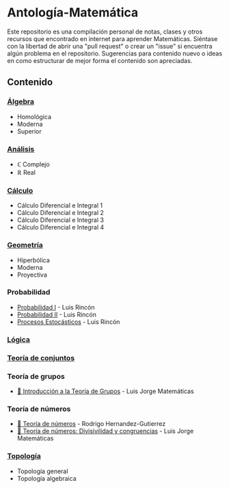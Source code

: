 # Antología-Matemática
Este repositorio es una compilación personal de notas, clases y otros recursos que encontrado en internet para aprender Matemáticas. Siéntase con la libertad de abrir una "pull request" o crear un "issue" si encuentra algún problema en el repositorio. Sugerencias para contenido nuevo o ideas en como estructurar de mejor forma el contenido son apreciadas.

## Contenido

### [Álgebra](/%C3%81lgebra/)
- Homológica
- Moderna
- Superior

### [Análisis](/An%C3%A1lisis/)
- ℂ Complejo
- ℝ Real

### [Cálculo](/C%C3%A1lculo/)
- Cálculo Diferencial e Integral 1
- Cálculo Diferencial e Integral 2
- Cálculo Diferencial e Integral 3
- Cálculo Diferencial e Integral 4

### [Geometría](/Geometr%C3%ADa/)
- Hiperbólica
- Moderna
- Proyectiva

### Probabilidad
- [Probabilidad I](https://www.youtube.com/playlist?list=PLc_ATubXG-SSBl1JtXZHGvKLfyqUs6ETl) - Luis Rincón
- [Probabilidad II](https://www.youtube.com/playlist?list=PLc_ATubXG-STZcgeyYs0TlPh7YU6I9X48) - Luis Rincón
- [Procesos Estocásticos](https://www.youtube.com/playlist?list=PLc_ATubXG-SSmOjWLHMvLLRgliYRc1DYFs) - Luis Rincón

### [Lógica](/L%C3%B3gica/)

### [Teoría de conjuntos](/Teor%C3%ADa%20de%20Conjuntos/)

### Teoría de grupos
- [🎥 Introducción a la Teoría de Grupos](https://www.youtube.com/playlist?list=PLw6VbGzthqgfXBZDPBHppGw10CMGDUUKh) - Luis Jorge Matemáticas

### Teoría de números
- [🎥 Teoría de números](https://www.youtube.com/playlist?list=PLx1OKAJ_nQJcS9f1YjnuajNT4Wq_zld_o) - Rodrigo Hernandez-Gutierrez
- [🎥 Teoría de números: Divisivilidad y congruencias](https://www.youtube.com/playlist?list=PLw6VbGzthqgf59yhiAbfY9BrWGQR6NSWZ) - Luis Jorge Matemáticas

### [Topología](/Topolog%C3%ADa/)
- Topología general
- Topología algebraica
